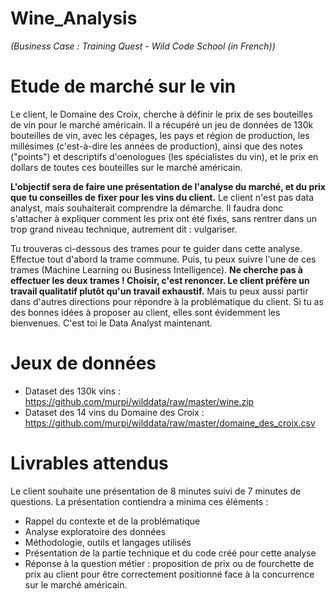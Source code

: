 # Wine_Analysis

*(Business Case : Training Quest - Wild Code School (in French))*

# Etude de marché sur le vin

Le client, le Domaine des Croix, cherche à définir le prix de ses bouteilles de vin pour le marché américain. Il a récupéré un jeu de données de 130k bouteilles de vin, avec les cépages, les pays et région de production, les millésimes (c'est-à-dire les années de production), ainsi que des notes ("points") et descriptifs d'oenologues (les spécialistes du vin), et le prix en dollars de toutes ces bouteilles sur le marché américain.

**L'objectif sera de faire une présentation de l'analyse du marché, et du prix que tu conseilles de fixer pour les vins du client.** Le client n'est pas data analyst, mais souhaiterait comprendre la démarche. Il faudra donc s'attacher à expliquer comment les prix ont été fixés, sans rentrer dans un trop grand niveau technique, autrement dit : vulgariser.

Tu trouveras ci-dessous des trames pour te guider dans cette analyse. Effectue tout d'abord la trame commune. Puis, tu peux suivre l'une de ces trames (Machine Learning ou Business Intelligence). **Ne cherche pas à effectuer les deux trames ! Choisir, c'est renoncer. Le client préfère un travail qualitatif plutôt qu'un travail exhaustif.**
Mais tu peux aussi partir dans d'autres directions pour répondre à la problématique du client. Si tu as des bonnes idées à proposer au client, elles sont évidemment les bienvenues. C'est toi le Data Analyst maintenant. 

# Jeux de données

- Dataset des 130k vins : https://github.com/murpi/wilddata/raw/master/wine.zip
- Dataset des 14 vins du Domaine des Croix : https://github.com/murpi/wilddata/raw/master/domaine_des_croix.csv

# Livrables attendus

Le client souhaite une présentation de 8 minutes suivi de 7 minutes de questions. 
La présentation contiendra a minima ces éléments :
- Rappel du contexte et de la problématique
- Analyse exploratoire des données
- Méthodologie, outils et langages utilisés
- Présentation de la partie technique et du code créé pour cette analyse
- Réponse à la question métier : proposition de prix ou de fourchette de prix au client pour être correctement positionné face à la concurrence sur le marché américain.

